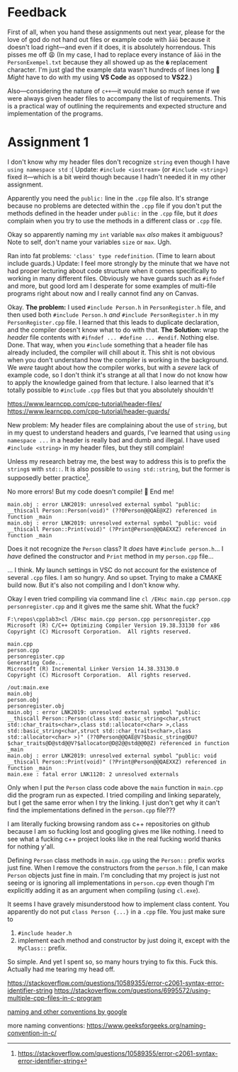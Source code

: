 # Feedback

First of all, when you hand these assignments out next year, please for the love of god do not hand out files or example code with `åäö` because it doesn't load right—and even if it does, it is absolutely horrendous. This pisses me off 😩 (In my case, I had to replace every instance of `åäö` in the `PersonExempel.txt` because they all showed up as the `�` replacement character. I'm just glad the example data wasn't hundreds of lines long 🙂 *Might* have to do with my using **VS Code** as opposed to **VS22**.)

Also—considering the nature of `c++`—it would make so much sense if we were always given header files to accompany the list of requirements. This is a practical way of outlining the requirements and expected structure and implementation of the programs.

# Assignment 1

I don't know why my header files don't recognize `string` even though I have `using namespace std` :( Update: `#include <iostream>` (or `#include <string>`) fixed it—which is a bit weird though because I hadn't needed it in my other assignment.

Apparently you need the `public:` line in the `.cpp` file also. It's strange because no problems are detected within the `.cpp` file if you don't put the methods defined in the header under `public:` in the `.cpp` file, but it *does* complain when you try to use the methods in a different class or `.cpp` file.

Okay so apparently naming my `int` variable `max` *also* makes it ambiguous? Note to self, don't name your variables `size` or `max`. Ugh.

Ran into fat problems: `'class' type redefinition`. (Time to learn about include guards.) Update: I feel more strongly by the minute that we have not had proper lecturing about code structure when it comes specifically to working in many different files. Obviously we have guards such as `#ifndef` and more, but good lord am I desperate for some examples of multi-file programs right about now and I really cannot find any on Canvas.

Okay. **The problem:** I used `#include Person.h` in `PersonRegister.h` file, and then used both `#include Person.h` *and* `#include PersonRegister.h` in my `PersonRegister.cpp` file. I learned that this leads to duplicate declaration, and the compiler doesn't know what to do with that. **The Solution:** wrap the *header* file contents with `#ifndef ... #define ... #endif`. Nothing else. Done. That way, when you `#include` something that a header file has already included, the compiler will chill about it. This shit is not obvious when you don't understand how the compiler is working in the background. We *were* taught about how the compiler works, but with a *severe* lack of example code, so I don't think it's strange at all that I now do not know how to apply the knowledge gained from that lecture. I also learned that it's totally possible to `#include` `.cpp` files but that you absolutely shouldn't!

https://www.learncpp.com/cpp-tutorial/header-files/
https://www.learncpp.com/cpp-tutorial/header-guards/

New problem: My header files are complaining about the use of `string`, but in my quest to understand headers and guards, I've learned that using `using namespace ...` in a header is really bad and dumb and illegal. I have used `#include <string>` in my header files, but they still complain!

Unless my research betray me, the best way to address this is to prefix the `string`s with `std::`. It is also possible to `using std::string`, but the former is supposedly better practice[^1].

No more errors! But my code doesn't compile! 🤠 End me!

```obj
main.obj : error LNK2019: unresolved external symbol "public: __thiscall Person::Person(void)" (??0Person@@QAE@XZ) referenced in function _main
main.obj : error LNK2019: unresolved external symbol "public: void __thiscall Person::Print(void)" (?Print@Person@@QAEXXZ) referenced in function _main
```

Does it not recognize the `Person` class? It *does* have `#include person.h`... I *have* defined the constructor and `Print` method in my `person.cpp` file...

... I think. My launch settings in VSC do not account for the existence of several `.cpp` files. I am so hungry. And so upset. Trying to make a CMAKE build now. But it's also not compiling and I don't know why.

Okay I even tried compiling via command line `cl /EHsc main.cpp person.cpp personregister.cpp` and it gives me the same shit. What the fuck?
```
F:\repos\cpplab3>cl /EHsc main.cpp person.cpp personregister.cpp
Microsoft (R) C/C++ Optimizing Compiler Version 19.38.33130 for x86
Copyright (C) Microsoft Corporation.  All rights reserved.

main.cpp
person.cpp
personregister.cpp
Generating Code...
Microsoft (R) Incremental Linker Version 14.38.33130.0
Copyright (C) Microsoft Corporation.  All rights reserved.

/out:main.exe
main.obj
person.obj
personregister.obj
main.obj : error LNK2019: unresolved external symbol "public: __thiscall Person::Person(class std::basic_string<char,struct std::char_traits<char>,class std::allocator<char> >,class std::basic_string<char,struct std::char_traits<char>,class std::allocator<char> >)" (??0Person@@QAE@V?$basic_string@DU?$char_traits@D@std@@V?$allocator@D@2@@std@@0@Z) referenced in function _main
main.obj : error LNK2019: unresolved external symbol "public: void __thiscall Person::Print(void)" (?Print@Person@@QAEXXZ) referenced in function _main
main.exe : fatal error LNK1120: 2 unresolved externals
```

Only when I put the `Person` class code above the `main` function in `main.cpp` did the program run as expected. I tried compiling and linking separately, but I get the same error when I try the linking. I just don't get why it can't find the implementations defined in the `person.cpp` file???

I am literally fucking browsing random ass c++ repositories on github because I am so fucking lost and googling gives me like nothing. I need to see what a fucking c++ project looks like in the real fucking world thanks for nothing y'all.

Defining `Person` class methods in `main.cpp` using the `Person::` prefix works just fine. When I remove the constructors from the `person.h` file, I can make `Person` objects just fine in main. I'm concluding that my project is just not seeing or is ignoring all implementations in `person.cpp` even though I'm explicitly adding it as an argument when compiling (using `cl.exe`).

It seems I have gravely misunderstood how to implement class content. You apparently do not put `class Person {...}` in a `.cpp` file. You just make sure to
1. `#include header.h`
2. implement each method and constructor by just doing it, except with the `MyClass::` prefix.

So simple. And yet I spent so, so many hours trying to fix this. Fuck this. Actually had me tearing my head off.

https://stackoverflow.com/questions/10589355/error-c2061-syntax-error-identifier-string
https://stackoverflow.com/questions/6995572/using-multiple-cpp-files-in-c-program

[naming and other conventions by google](https://google.github.io/styleguide/cppguide.html)

more naming conventions: https://www.geeksforgeeks.org/naming-convention-in-c/

<!--  -->

[^1]: https://stackoverflow.com/questions/10589355/error-c2061-syntax-error-identifier-string